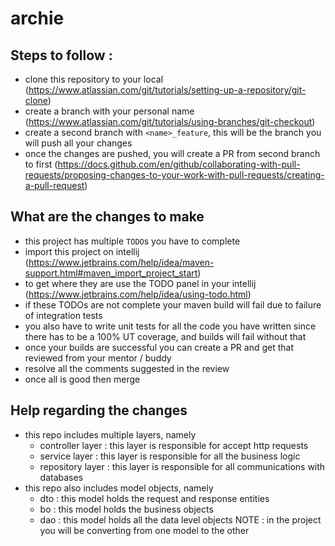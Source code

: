 # archie

## Steps to follow : 

* clone this repository to your local (https://www.atlassian.com/git/tutorials/setting-up-a-repository/git-clone)
* create a branch with your personal name (https://www.atlassian.com/git/tutorials/using-branches/git-checkout)
* create a second branch with `<name>_feature`, this will be the branch you will push all your changes
* once the changes are pushed, you will create a PR from second branch to first 
  (https://docs.github.com/en/github/collaborating-with-pull-requests/proposing-changes-to-your-work-with-pull-requests/creating-a-pull-request)
  

## What are the changes to make

* this project has multiple `TODO`s you have to complete
* import this project on intellij (https://www.jetbrains.com/help/idea/maven-support.html#maven_import_project_start)
* to get where they are use the TODO panel in your intellij (https://www.jetbrains.com/help/idea/using-todo.html)
* if these TODOs are not complete your maven build will fail due to failure of integration tests
* you also have to write unit tests for all the code you have written since there has to be a 100% UT coverage, and builds will fail without that
* once your builds are successful you can create a PR and get that reviewed from your mentor / buddy
* resolve all the comments suggested in the review
* once all is good then merge


## Help regarding the changes

* this repo includes multiple layers, namely
    * controller layer : this layer is responsible for accept http requests
    * service layer : this layer is responsible for all the business logic
    * repository layer : this layer is responsible for all communications with databases
* this repo also includes model objects, namely
    * dto : this model holds the request and response entities
    * bo : this model holds the business objects
    * dao : this model holds all the data level objects 
    NOTE : in the project you will be converting from one model to the other